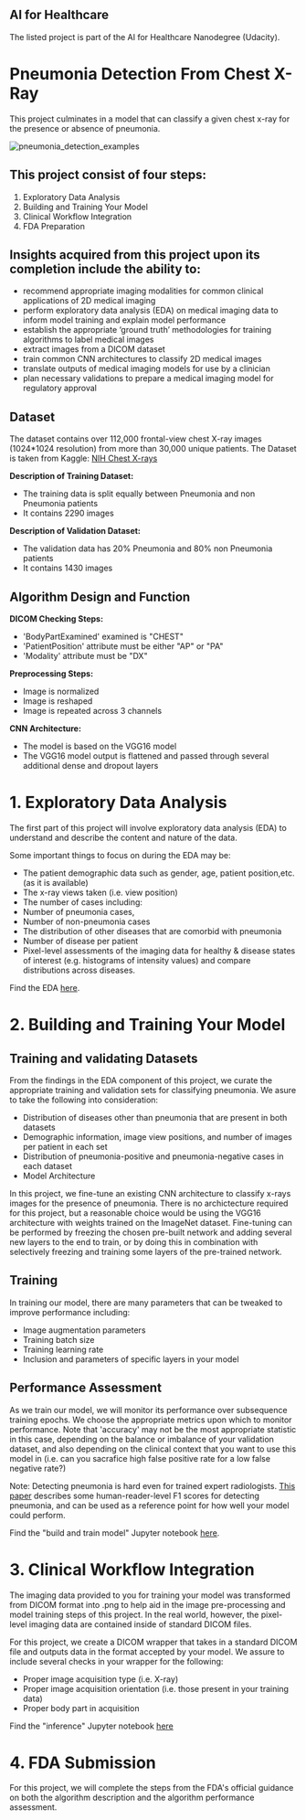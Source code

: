 ## AI for Healthcare
The listed project is part of the AI for Healthcare Nanodegree (Udacity).

# Pneumonia Detection From Chest X-Ray
This project culminates in a model that can classify a given chest x-ray for the presence or absence of pneumonia.

![pneumonia_detection_examples](https://github.com/mikethwolff/AI-HC-Pneumonia-Detection-From-Chest-X-Ray/assets/8941220/875f5c36-6d43-4abe-a36b-73c5657f15d2)

## This project consist of four steps:

1. Exploratory Data Analysis
2. Building and Training Your Model
3. Clinical Workflow Integration
4. FDA Preparation

## Insights acquired from this project upon its completion include the ability to:

- recommend appropriate imaging modalities for common clinical applications of 2D medical imaging
- perform exploratory data analysis (EDA) on medical imaging data to inform model training and explain model performance
- establish the appropriate ‘ground truth’ methodologies for training algorithms to label medical images
- extract images from a DICOM dataset
- train common CNN architectures to classify 2D medical images
- translate outputs of medical imaging models for use by a clinician
- plan necessary validations to prepare a medical imaging model for regulatory approval

## Dataset

The dataset contains over 112,000 frontal-view chest X-ray images (1024*1024 resolution) from more than 30,000 unique patients.
The Dataset is taken from Kaggle: [NIH Chest X-rays](https://www.kaggle.com/datasets/nih-chest-xrays/data)

**Description of Training Dataset:** 

- The training data is split equally between Pneumonia and non Pneumonia patients
- It contains 2290 images

**Description of Validation Dataset:** 

- The validation data has 20% Pneumonia and 80% non Pneumonia patients
- It contains 1430 images

## Algorithm Design and Function

**DICOM Checking Steps:**
- 'BodyPartExamined' examined is "CHEST"
- 'PatientPosition' attribute must be either "AP" or "PA"
- 'Modality' attribute must be "DX"

**Preprocessing Steps:**
- Image is normalized
- Image is reshaped
- Image is repeated across 3 channels

**CNN Architecture:**
- The model is based on the VGG16 model
- The VGG16 model output is flattened and passed through several additional dense and dropout layers

# 1. Exploratory Data Analysis
The first part of this project will involve exploratory data analysis (EDA) to understand and describe the content and nature of the data.

Some important things to focus on during the EDA may be:

- The patient demographic data such as gender, age, patient position,etc. (as it is available)
- The x-ray views taken (i.e. view position)
- The number of cases including:
- Number of pneumonia cases,
- Number of non-pneumonia cases
- The distribution of other diseases that are comorbid with pneumonia
- Number of disease per patient
- Pixel-level assessments of the imaging data for healthy & disease states of interest (e.g. histograms of intensity values) and compare distributions across diseases.

Find the EDA [here](https://github.com/mikethwolff/AI-HC-Pneumonia-Detection-From-Chest-X-Ray/blob/main/EDA.ipynb).

# 2. Building and Training Your Model

## Training and validating Datasets

From the findings in the EDA component of this project, we curate the appropriate training and validation sets for classifying pneumonia. We asure to take the following into consideration:

- Distribution of diseases other than pneumonia that are present in both datasets
- Demographic information, image view positions, and number of images per patient in each set
- Distribution of pneumonia-positive and pneumonia-negative cases in each dataset
- Model Architecture

In this project, we fine-tune an existing CNN architecture to classify x-rays images for the presence of pneumonia. There is no archictecture required for this project, but a reasonable choice would be using the VGG16 architecture with weights trained on the ImageNet dataset. Fine-tuning can be performed by freezing the chosen pre-built network and adding several new layers to the end to train, or by doing this in combination with selectively freezing and training some layers of the pre-trained network.

## Training

In training our model, there are many parameters that can be tweaked to improve performance including:

- Image augmentation parameters
- Training batch size
- Training learning rate
- Inclusion and parameters of specific layers in your model


## Performance Assessment

As we train our model, we will monitor its performance over subsequence training epochs. We choose the appropriate metrics upon which to monitor performance. Note that 'accuracy' may not be the most appropriate statistic in this case, depending on the balance or imbalance of your validation dataset, and also depending on the clinical context that you want to use this model in (i.e. can you sacrafice high false positive rate for a low false negative rate?)

Note: Detecting pneumonia is hard even for trained expert radiologists. [This paper](https://arxiv.org/pdf/1711.05225.pdf) describes some human-reader-level F1 scores for detecting pneumonia, and can be used as a reference point for how well your model could perform.

Find the "build and train model" Jupyter notebook [here](https://github.com/mikethwolff/AI-HC-Pneumonia-Detection-From-Chest-X-Ray/blob/main/Build%20and%20train%20model.ipynb).

# 3. Clinical Workflow Integration

The imaging data provided to you for training your model was transformed from DICOM format into .png to help aid in the image pre-processing and model training steps of this project. In the real world, however, the pixel-level imaging data are contained inside of standard DICOM files.

For this project, we create a DICOM wrapper that takes in a standard DICOM file and outputs data in the format accepted by your model. We assure to include several checks in your wrapper for the following:

- Proper image acquisition type (i.e. X-ray)
- Proper image acquisition orientation (i.e. those present in your training data)
- Proper body part in acquisition

Find the "inference" Jupyter notebook [here](https://github.com/mikethwolff/AI-HC-Pneumonia-Detection-From-Chest-X-Ray/blob/main/Inference.ipynb)

# 4. FDA Submission

For this project, we will complete the steps from the FDA's official guidance on both the algorithm description and the algorithm performance assessment.
